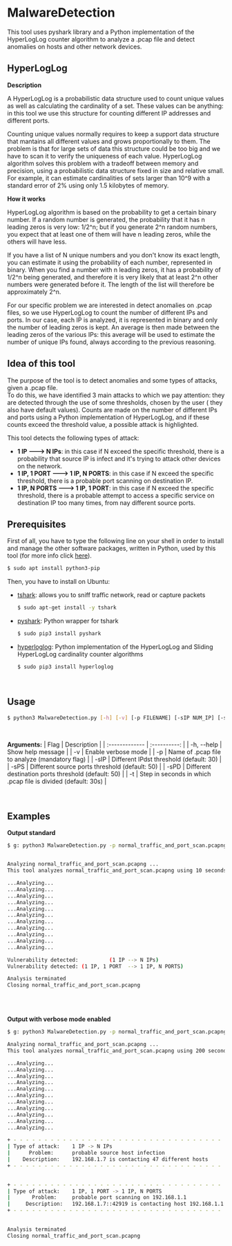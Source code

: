 ﻿# MalwareDetection

This tool uses pyshark library and a Python implementation of the HyperLogLog counter algorithm to analyze a .pcap file and detect anomalies on hosts and other network devices.


## HyperLogLog

**Description**

A HyperLogLog is a probabilistic data structure used to count unique values as well as calculating the cardinality of a set. These values can be anything: in this tool we use this structure for counting different IP addresses and different ports.

Counting unique values normally requires to keep a support data structure that mantains all different values and grows proportionally to them.  The problem is that for large sets of data this structure could be too big and we have to scan it to verify the uniqueness of each value.
HyperLogLog algorithm solves this problem with a tradeoff between memory and precision, using a probabilistic data structure fixed in size and relative small. 
For example, it can estimate cardinalities of sets larger than 10^9 with a standard error of 2% using only 1.5 kilobytes of memory.

**How it works**

HyperLogLog algorithm is based on the probability to get a certain binary number.
If a random number is generated, the probability that it has n leading zeros is very low: 1/2^n; but if you generate 2^n random numbers, you expect that at least one of them will have n leading zeros, while the others will have less.  

If you have a list of N unique numbers and you don't know its exact length, you can estimate it using the probability of each number, represented in binary. When you find a number with n leading zeros, it has a probability of 1/2^n being generated, and therefore it is very likely that at least 2^n other numbers were generated before it. The length of the list will therefore be approximately 2^n.

For our specific problem we are interested in detect anomalies on .pcap files, so we use HyperLogLog to count the number of different IPs and ports. In our case, each IP is analyzed, it is represented in binary and only the number of leading zeros is kept.  An average is then made between the leading zeros of the various IPs: this average will be used to estimate the number of unique IPs found, always according to the previous reasoning.
<br>

## Idea of this tool

The purpose of the tool is to detect anomalies and some types of attacks, given a .pcap file.  
To do this, we have identified 3 main attacks to which we pay attention: they are detected through the use of some thresholds, chosen by the user ( they also have default values).
Counts are made on the number of different IPs and ports using a Python implementation of HyperLogLog, and if these counts exceed the threshold value, a possible attack is highlighted.

This tool detects the following types of attack:

 - **1 IP ---> N IPs**: in this case if N exceed the specific threshold, there is a probability that source IP is infect and it's trying to attack other devices on the network.
 - **1 IP, 1 PORT ---> 1 IP, N PORTS**: in this case if N exceed the specific threshold, there is a probable port scanning on destination IP.
 - **1 IP, N PORTS ---> 1 IP, 1 PORT**: in this case if N exceed the specific threshold, there is a probable attempt to access a specific service on destination IP too many times, from nay different source ports.

## Prerequisites

First of all, you have to type the following line on your shell in order to install and manage the other software packages, written in Python, used by this tool (for more info click [here](https://linuxize.com/post/how-to-install-pip-on-ubuntu-18.04/)).

```bash
$ sudo apt install python3-pip
```
Then, you have to install on Ubuntu:

 - [tshark](https://zoomadmin.com/HowToInstall/UbuntuPackage/tshark): allows you to sniff traffic network, read or capture packets
	  ```bash
	$ sudo apt-get install -y tshark
	```
 - [pyshark](https://github.com/KimiNewt/pyshark): Python wrapper for tshark
	 ```bash
	$ sudo pip3 install pyshark
	```
 - [hyperloglog](https://pypi.org/project/hyperloglog/): Python implementation of the HyperLogLog and Sliding HyperLogLog cardinality counter algorithms
	 ```bash
	$ sudo pip3 install hyperloglog
	```

<br>

## Usage
```bash
$ python3 MalwareDetection.py [-h] [-v] [-p FILENAME] [-sIP NUM_IP] [-sPS NUM_PORTSSRC] [-sPD NUM_PORTSDST] [-t TIME]
```
<br>


**Arguments:**
| Flag           | Description    | 
| :------------- | :----------: | 
|  -h, --help    | Show help message  | 
|  -v            | Enable verbose mode  |
| -p             | Name of .pcap file to analyze (mandatory flag) | 
| -sIP           | Different IPdst threshold (default: 30) | 
| -sPS           | Different source ports threshold (default: 50) | 
| -sPD           | Different destination ports threshold (default: 50) | 
| -t             | Step in seconds in which .pcap file is divided (default: 30s) | 

<br>

## Examples

**Output standard**
```bash
$ g: python3 MalwareDetection.py -p normal_traffic_and_port_scan.pcapng -t 10


Analyzing normal_traffic_and_port_scan.pcapng ...
This tool analyzes normal_traffic_and_port_scan.pcapng using 10 seconds intervals

...Analyzing...
...Analyzing...
...Analyzing...
...Analyzing...
...Analyzing...
...Analyzing...
...Analyzing...
...Analyzing...
...Analyzing...
...Analyzing...
...Analyzing...

Vulnerability detected:          (1 IP --> N IPs)
Vulnerability detected: (1 IP, 1 PORT  --> 1 IP, N PORTS)

Analysis terminated
Closing normal_traffic_and_port_scan.pcapng
```
  <br>
  <br>
  
  **Output with verbose mode enabled**
  ```bash
$ g: python3 MalwareDetection.py -p normal_traffic_and_port_scan.pcapng -t 200 -v

Analyzing normal_traffic_and_port_scan.pcapng ...
This tool analyzes normal_traffic_and_port_scan.pcapng using 200 seconds intervals

...Analyzing...
...Analyzing...
...Analyzing...
...Analyzing...
...Analyzing...
...Analyzing...
...Analyzing...
...Analyzing...
...Analyzing...
...Analyzing...
...Analyzing...

+ - - - - - - - - - - - - - - - - - - - - - - - - - - - - - - - - - - - - - - - - - - - - - - - -
| Type of attack:    1 IP -> N IPs
|      Problem:      probable source host infection
|    Description:    192.168.1.7 is contacting 47 different hosts
+ - - - - - - - - - - - - - - - - - - - - - - - - - - - - - - - - - - - - - - - - - - - - - - - -
                    

+ - - - - - - - - - - - - - - - - - - - - - - - - - - - - - - - - - - - - - - - - - - - - - - - -
| Type of attack:    1 IP, 1 PORT -> 1 IP, N PORTS
|       Problem:     probable port scanning on 192.168.1.1
|     Description:   192.168.1.7::42919 is contacting host 192.168.1.1 on 3226 different ports
+ - - - - - - - - - - - - - - - - - - - - - - - - - - - - - - - - - - - - - - - - - - - - - - - -
                    

Analysis terminated 
Closing normal_traffic_and_port_scan.pcapng
```

